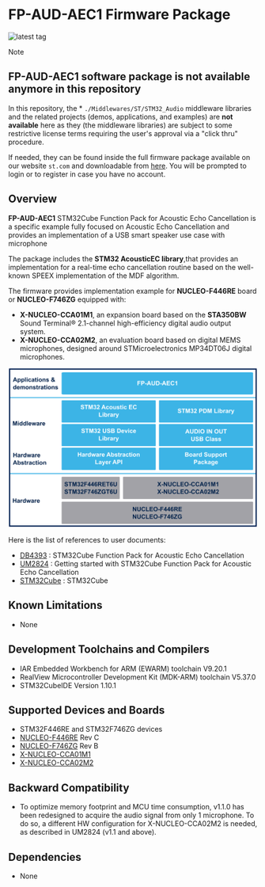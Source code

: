 # FP-AUD-AEC1 Firmware Package

![latest tag](https://img.shields.io/github/v/tag/STMicroelectronics/fp-aud-aec1.svg?color=brightgreen)

> [!NOTE]
> ## **FP-AUD-AEC1** software package is not available anymore in this repository
> 
> In this repository, the * `./Middlewares/ST/STM32_Audio` middleware libraries and the related projects (demos, applications, and examples) are **not available** here as they (the middleware libraries) are subject to some restrictive license terms requiring the user's approval via a "click thru" procedure.
> 
> If needed, they can be found inside the full firmware package available on our website `st.com` and downloadable from [here](https://www.st.com/en/embedded-software/fp-aud-aec1.html). You will be prompted to login or to register in case you have no account.

## Overview

**FP-AUD-AEC1** STM32Cube Function Pack for Acoustic Echo Cancellation is a specific
example fully focused on Acoustic Echo Cancellation and provides an implementation 
of a USB smart speaker use case with microphone

The package includes the **STM32 AcousticEC library**,that provides an implementation for a real-time echo 
cancellation routine based on the well-known SPEEX implementation of the MDF 
algorithm. 

The firmware provides implementation example for **NUCLEO-F446RE** board or **NUCLEO-F746ZG** equipped with:

- **X-NUCLEO-CCA01M1**, an expansion board based on the **STA350BW** Sound Terminal® 2.1-channel high-efficiency digital audio output system.
- **X-NUCLEO-CCA02M2**, an evaluation board based on digital MEMS microphones, designed around STMicroelectronics MP34DT06J digital microphones.

![](_htmresc/FP-AUD-AEC1.png)

Here is the list of references to user documents:

- [DB4393](https://www.st.com/resource/en/data_brief/fp-aud-aec1.pdf) : STM32Cube Function Pack for Acoustic Echo Cancellation
- [UM2824](https://www.st.com/resource/en/user_manual/um2824-getting-started-with-the-stm32cube-function-pack-for-acoustic-echo-cancellation-stmicroelectronics.pdf) : Getting started with STM32Cube Function Pack for Acoustic Echo Cancellation
- [STM32Cube](https://www.st.com/stm32cube) : STM32Cube

## Known Limitations

- None

## Development Toolchains and Compilers

-   IAR Embedded Workbench for ARM (EWARM) toolchain V9.20.1
-   RealView Microcontroller Development Kit (MDK-ARM) toolchain V5.37.0
-   STM32CubeIDE Version 1.10.1

## Supported Devices and Boards

- STM32F446RE and STM32F746ZG devices
- [NUCLEO-F446RE](https://www.st.com/en/evaluation-tools/nucleo-f446re.html) Rev C
- [NUCLEO-F746ZG](https://www.st.com/en/evaluation-tools/nucleo-f746zg.html) Rev B
- [X-NUCLEO-CCA01M1](https://www.st.com/en/ecosystems/x-nucleo-cca01m1.html)
- [X-NUCLEO-CCA02M2](https://www.st.com/en/ecosystems/x-nucleo-cca02m2.html)

## Backward Compatibility

- To optimize memory footprint and MCU time consumption, v1.1.0 has been redesigned to acquire the audio signal 
from only 1 microphone.
To do so, a different HW configuration for X-NUCLEO-CCA02M2 is needed, as described in UM2824 (v1.1 and above).

## Dependencies

- None
